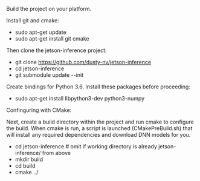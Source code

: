 Build the project on your platform.

Install git and cmake:

- sudo apt-get update
- sudo apt-get install git cmake

Then clone the jetson-inference project:

- git clone https://github.com/dusty-nv/jetson-inference
- cd jetson-inference
- git submodule update --init

Create bindings for Python 3.6. Install these packages before proceeding:

- sudo apt-get install libpython3-dev python3-numpy

Confinguring with CMake:

Next, create a build directory within the project and run cmake to configure the build. 
When cmake is run, a script is launched (CMakePreBuild.sh) that will install any required dependencies and download DNN models for you.

- cd jetson-inference    # omit if working directory is already jetson-inference/ from above
- mkdir build
- cd build
- cmake ../
